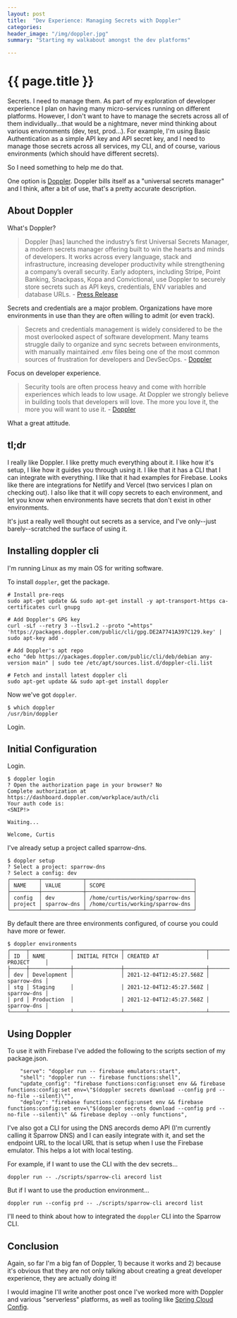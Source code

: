 ```yaml
---
layout: post
title:  "Dev Experience: Managing Secrets with Doppler"
categories:
header_image: "/img/doppler.jpg"
summary: "Starting my walkabout amongst the dev platforms"

---
```


# {{ page.title }}

Secrets. I need to manage them. As part of my exploration of developer experience I plan on having many micro-services running on different platforms. However, I don't want to have to manage the secrets across all of them individually...that would be a nightmare, never mind thinking about various environments (dev, test, prod...). For example, I'm using Basic Authentication as a simple API key and API secret key, and I need to manage those secrets across all services, my CLI, and of course, various environments (which should have different secrets).

So I need something to help me do that.

One option is [Doppler](https://www.doppler.com/). Doppler bills itself as a "universal secrets manager" and I think, after a bit of use, that's a pretty accurate description.

## About Doppler

What's Doppler?

>Doppler [has] launched the industry’s first Universal Secrets Manager, a modern secrets manager offering built to win the hearts and minds of developers. It works across every language, stack and infrastructure, increasing developer productivity while strengthening a company’s overall security. Early adopters, including Stripe, Point Banking, Snackpass, Kopa and Convictional, use Doppler to securely store secrets such as API keys, credentials, ENV variables and database URLs. - [Press Release](https://blog.doppler.com/press-release)

Secrets and credentials are a major problem. Organizations have more environments in use than they are often willing to admit (or even track).

>Secrets and credentials management is widely considered to be the most overlooked aspect of software development. Many teams struggle daily to organize and sync secrets between environments, with manually maintained .env files being one of the most common sources of frustration for developers and DevSecOps. - [Doppler](https://blog.doppler.com/what-is-a-secrets-manager)

Focus on developer experience.

>Security tools are often process heavy and come with horrible experiences which leads to low usage. At Doppler we strongly believe in building tools that developers will love. The more you love it, the more you will want to use it. - [Doppler](https://www.doppler.com/about)

What a great attitude.

## tl;dr

I really like Doppler. I like pretty much everything about it. I like how it's setup, I like how it guides you through using it. I like that it has a CLI that I can integrate with everything. I like that it had examples for Firebase. Looks like there are integrations for Netlify and Vercel (two services I plan on checking out). I also like that it will copy secrets to each environment, and let you know when environments have secrets that don't exist in other environments.

It's just a really well thought out secrets as a service, and I've only--just barely--scratched the surface of using it.

## Installing doppler cli

I'm running Linux as my main OS for writing software.

To install `doppler`, get the package.

```
# Install pre-reqs
sudo apt-get update && sudo apt-get install -y apt-transport-https ca-certificates curl gnupg

# Add Doppler's GPG key
curl -sLf --retry 3 --tlsv1.2 --proto "=https" 'https://packages.doppler.com/public/cli/gpg.DE2A7741A397C129.key' | sudo apt-key add -

# Add Doppler's apt repo
echo "deb https://packages.doppler.com/public/cli/deb/debian any-version main" | sudo tee /etc/apt/sources.list.d/doppler-cli.list

# Fetch and install latest doppler cli
sudo apt-get update && sudo apt-get install doppler
```

Now we've got `doppler`.

```
$ which doppler
/usr/bin/doppler
```

Login.

## Initial Configuration

Login.

```
$ doppler login
? Open the authorization page in your browser? No
Complete authorization at https://dashboard.doppler.com/workplace/auth/cli
Your auth code is:
<SNIP!>

Waiting...

Welcome, Curtis
```

I've already setup a project called sparrow-dns.

```
$ doppler setup
? Select a project: sparrow-dns
? Select a config: dev
┌─────────┬─────────────┬──────────────────────────────────┐
│ NAME    │ VALUE       │ SCOPE                            │
├─────────┼─────────────┼──────────────────────────────────┤
│ config  │ dev         │ /home/curtis/working/sparrow-dns │
│ project │ sparrow-dns │ /home/curtis/working/sparrow-dns │
└─────────┴─────────────┴──────────────────────────────────┘
```

By default there are three environments configured, of course you could have more or fewer.

```
$ doppler environments
┌─────┬─────────────┬───────────────┬──────────────────────────┬─────────────┐
│ ID  │ NAME        │ INITIAL FETCH │ CREATED AT               │ PROJECT     │
├─────┼─────────────┼───────────────┼──────────────────────────┼─────────────┤
│ dev │ Development │               │ 2021-12-04T12:45:27.568Z │ sparrow-dns │
│ stg │ Staging     │               │ 2021-12-04T12:45:27.568Z │ sparrow-dns │
│ prd │ Production  │               │ 2021-12-04T12:45:27.568Z │ sparrow-dns │
└─────┴─────────────┴───────────────┴──────────────────────────┴─────────────┘
```

## Using Doppler

To use it with Firebase I've added the following to the scripts section of my package.json.

```
    "serve": "doppler run -- firebase emulators:start",
    "shell": "doppler run -- firebase functions:shell",
    "update_config": "firebase functions:config:unset env && firebase functions:config:set env=\"$(doppler secrets download --config prd --no-file --silent)\"",
    "deploy": "firebase functions:config:unset env && firebase functions:config:set env=\"$(doppler secrets download --config prd --no-file --silent)\" && firebase deploy --only functions",
```

I've also got a CLI for using the DNS arecords demo API (I'm currently calling it Sparrow DNS) and I can easily integrate with it, and set the endpoint URL to the local URL that is setup when I use the Firebase emulator. This helps a lot with local testing.

For example, if I want to use the CLI with the dev secrets...

```
doppler run -- ./scripts/sparrow-cli arecord list
```

But if I want to use the production environment...

```
doppler run --config prd -- ./scripts/sparrow-cli arecord list
```

I'll need to think about how to integrated the `doppler` CLI into the Sparrow CLI.

## Conclusion

Again, so far I'm a big fan of Doppler, 1) because it works and 2) because it's obvious that they are not only talking about creating a great developer experience, they are actually doing it!

I would imagine I'll write another post once I've worked more with Doppler and various "serverless" platforms, as well as tooling like [Spring Cloud Config](https://cloud.spring.io/spring-cloud-config/reference/html/).